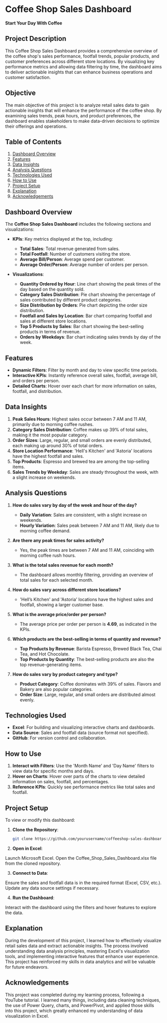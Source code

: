 # Coffee Shop Sales Dashboard

**Start Your Day With Coffee**

## Project Description
This Coffee Shop Sales Dashboard provides a comprehensive overview of the coffee shop's sales performance, footfall trends, popular products, and customer preferences across different store locations. By visualizing key performance metrics and allowing data filtering by time, the dashboard aims to deliver actionable insights that can enhance business operations and customer satisfaction.

## Objective
The main objective of this project is to analyze retail sales data to gain actionable insights that will enhance the performance of the coffee shop. By examining sales trends, peak hours, and product preferences, the dashboard enables stakeholders to make data-driven decisions to optimize their offerings and operations.

## Table of Contents
1. [Dashboard Overview](#dashboard-overview)
2. [Features](#features)
3. [Data Insights](#data-insights)
4. [Analysis Questions](#analysis-questions)
5. [Technologies Used](#technologies-used)
6. [How to Use](#how-to-use)
7. [Project Setup](#project-setup)
8. [Explanation](#explanation)
9. [Acknowledgements](#acknowledgements)

## Dashboard Overview
The **Coffee Shop Sales Dashboard** includes the following sections and visualizations:

- **KPIs**: Key metrics displayed at the top, including:
  - **Total Sales**: Total revenue generated from sales.
  - **Total Footfall**: Number of customers visiting the store.
  - **Average Bill/Person**: Average spend per customer.
  - **Average Order/Person**: Average number of orders per person.

- **Visualizations**:
  - **Quantity Ordered by Hour**: Line chart showing the peak times of the day based on the quantity sold.
  - **Category Sales Distribution**: Pie chart showing the percentage of sales contributed by different product categories.
  - **Size Distribution by Orders**: Pie chart depicting the order size distribution.
  - **Footfall and Sales by Location**: Bar chart comparing footfall and sales at different store locations.
  - **Top 5 Products by Sales**: Bar chart showing the best-selling products in terms of revenue.
  - **Orders by Weekdays**: Bar chart indicating sales trends by day of the week.

## Features
- **Dynamic Filters**: Filter by month and day to view specific time periods.
- **Interactive KPIs**: Instantly reference overall sales, footfall, average bill, and orders per person.
- **Detailed Charts**: Hover over each chart for more information on sales, footfall, and distribution.

## Data Insights
1. **Peak Sales Hours**: Highest sales occur between 7 AM and 11 AM, primarily due to morning coffee rushes.
2. **Category Sales Distribution**: Coffee makes up 39% of total sales, making it the most popular category.
3. **Order Sizes**: Large, regular, and small orders are evenly distributed, each making up around 30% of total orders.
4. **Store Location Performance**: 'Hell's Kitchen' and 'Astoria' locations have the highest footfall and sales.
5. **Top Products**: Espresso and brewed tea are among the top-selling items.
6. **Sales Trends by Weekday**: Sales are steady throughout the week, with a slight increase on weekends.

## Analysis Questions

1. **How do sales vary by day of the week and hour of the day?**
   - **Daily Variation**: Sales are consistent, with a slight increase on weekends.
   - **Hourly Variation**: Sales peak between 7 AM and 11 AM, likely due to morning coffee demand.

2. **Are there any peak times for sales activity?**
   - Yes, the peak times are between 7 AM and 11 AM, coinciding with morning coffee rush hours.

3. **What is the total sales revenue for each month?**
   - The dashboard allows monthly filtering, providing an overview of total sales for each selected month.

4. **How do sales vary across different store locations?**
   - 'Hell’s Kitchen' and 'Astoria' locations have the highest sales and footfall, showing a larger customer base.

5. **What is the average price/order per person?**
   - The average price per order per person is **4.69**, as indicated in the KPIs.

6. **Which products are the best-selling in terms of quantity and revenue?**
   - **Top Products by Revenue**: Barista Espresso, Brewed Black Tea, Chai Tea, and Hot Chocolate.
   - **Top Products by Quantity**: The best-selling products are also the top revenue-generating items.

7. **How do sales vary by product category and type?**
   - **Product Category**: Coffee dominates with 39% of sales. Flavors and Bakery are also popular categories.
   - **Order Size**: Large, regular, and small orders are distributed almost evenly.

## Technologies Used
- **Excel**: For building and visualizing interactive charts and dashboards.
- **Data Source**: Sales and footfall data (source format not specified).
- **GitHub**: For version control and collaboration.

## How to Use
1. **Interact with Filters**: Use the 'Month Name' and 'Day Name' filters to view data for specific months and days.
2. **Hover on Charts**: Hover over parts of the charts to view detailed information on sales, footfall, and percentages.
3. **Reference KPIs**: Quickly see performance metrics like total sales and footfall.

## Project Setup
To view or modify this dashboard:
1. **Clone the Repository**:
   ```bash
   git clone https://github.com/yourusername/coffeeshop-sales-dashboard.git
2. **Open in Excel**:

Launch Microsoft Excel.
Open the Coffee_Shop_Sales_Dashboard.xlsx file from the cloned repository.

3. **Connect to Data**:

Ensure the sales and footfall data is in the required format (Excel, CSV, etc.).
Update any data source settings if necessary.

4. **Run the Dashboard**:

Interact with the dashboard using the filters and hover features to explore the data.

## Explanation
During the development of this project, I learned how to effectively visualize retail sales data and extract actionable insights. The process involved understanding data analysis principles, mastering Excel's visualization tools, and implementing interactive features that enhance user experience. This project has reinforced my skills in data analytics and will be valuable for future endeavors.

## Acknowledgements
This project was completed during my learning process, following a YouTube tutorial. I learned many things, including data cleaning techniques, the use of Power Query, charts, and PowerPivot, and applied those skills into this project, which greatly enhanced my understanding of data visualization in Excel.

